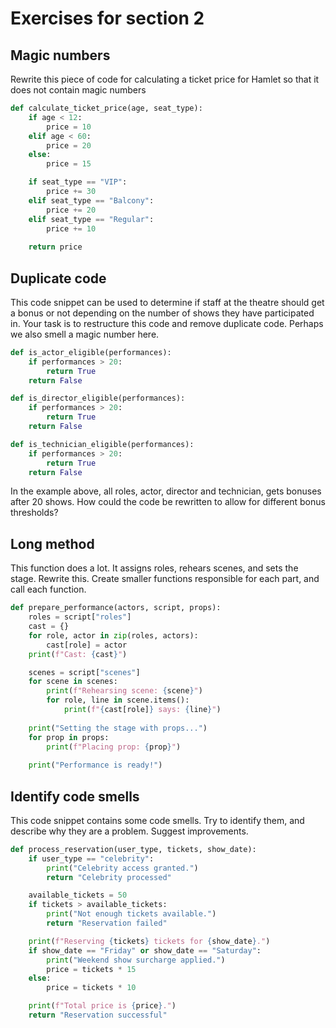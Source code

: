 # Exercises for section 2

## Magic numbers
Rewrite this piece of code for calculating a ticket price for Hamlet so that it does not contain
magic numbers

```python
def calculate_ticket_price(age, seat_type):
    if age < 12:
        price = 10
    elif age < 60:
        price = 20
    else:
        price = 15

    if seat_type == "VIP":
        price += 30
    elif seat_type == "Balcony":
        price += 20
    elif seat_type == "Regular":
        price += 10
    
    return price
```

## Duplicate code

This code snippet can be used to determine if staff at the theatre should get a bonus or not
depending on the number of shows they have participated in. Your task is to restructure this
code and remove duplicate code. Perhaps we also smell a magic number here.

```python
def is_actor_eligible(performances):
    if performances > 20:
        return True
    return False

def is_director_eligible(performances):
    if performances > 20:
        return True
    return False

def is_technician_eligible(performances):
    if performances > 20:
        return True
    return False
```
In the example above, all roles, actor, director and technician, gets bonuses after 20 shows.
How could the code be rewritten to allow for different bonus thresholds?

## Long method

This function does a lot. It assigns roles, rehears scenes, and sets the stage. Rewrite this.
Create smaller functions responsible for each part, and call each function.

```python
def prepare_performance(actors, script, props):
    roles = script["roles"]
    cast = {}
    for role, actor in zip(roles, actors):
        cast[role] = actor
    print(f"Cast: {cast}")

    scenes = script["scenes"]
    for scene in scenes:
        print(f"Rehearsing scene: {scene}")
        for role, line in scene.items():
            print(f"{cast[role]} says: {line}")
    
    print("Setting the stage with props...")
    for prop in props:
        print(f"Placing prop: {prop}")
    
    print("Performance is ready!")
```

## Identify code smells

This code snippet contains some code smells. Try to identify them, and describe why they
are a problem. Suggest improvements.

```python
def process_reservation(user_type, tickets, show_date):
    if user_type == "celebrity":
        print("Celebrity access granted.")
        return "Celebrity processed"

    available_tickets = 50
    if tickets > available_tickets:
        print("Not enough tickets available.")
        return "Reservation failed"

    print(f"Reserving {tickets} tickets for {show_date}.")
    if show_date == "Friday" or show_date == "Saturday":
        print("Weekend show surcharge applied.")
        price = tickets * 15
    else:
        price = tickets * 10

    print(f"Total price is {price}.")
    return "Reservation successful"
```